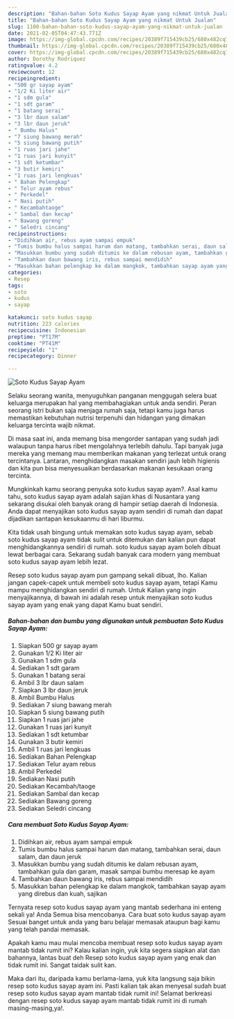 ```yaml
---
description: "Bahan-bahan Soto Kudus Sayap Ayam yang nikmat Untuk Jualan"
title: "Bahan-bahan Soto Kudus Sayap Ayam yang nikmat Untuk Jualan"
slug: 1100-bahan-bahan-soto-kudus-sayap-ayam-yang-nikmat-untuk-jualan
date: 2021-02-05T04:47:43.771Z
image: https://img-global.cpcdn.com/recipes/20389f715439cb25/680x482cq70/soto-kudus-sayap-ayam-foto-resep-utama.jpg
thumbnail: https://img-global.cpcdn.com/recipes/20389f715439cb25/680x482cq70/soto-kudus-sayap-ayam-foto-resep-utama.jpg
cover: https://img-global.cpcdn.com/recipes/20389f715439cb25/680x482cq70/soto-kudus-sayap-ayam-foto-resep-utama.jpg
author: Dorothy Rodriquez
ratingvalue: 4.2
reviewcount: 12
recipeingredient:
- "500 gr sayap ayam"
- "1/2 Ki liter air"
- "1 sdm gula"
- "1 sdt garam"
- "1 batang serai"
- "3 lbr daun salam"
- "3 lbr daun jeruk"
- " Bumbu Halus"
- "7 siung bawang merah"
- "5 siung bawang putih"
- "1 ruas jari jahe"
- "1 ruas jari kunyit"
- "1 sdt ketumbar"
- "3 butir kemiri"
- "1 ruas jari lengkuas"
- " Bahan Pelengkap"
- " Telur ayam rebus"
- " Perkedel"
- " Nasi putih"
- " Kecambahtaoge"
- " Sambal dan kecap"
- " Bawang goreng"
- " Seledri cincang"
recipeinstructions:
- "Didihkan air, rebus ayam sampai empuk"
- "Tumis bumbu halus sampai harum dan matang, tambahkan serai, daun salam, dan daun jeruk"
- "Masukkan bumbu yang sudah ditumis ke dalam rebusan ayam, tambahkan gula dan garam, masak sampai bumbu meresap ke ayam"
- "Tambahkan daun bawang iris, rebus sampai mendidih"
- "Masukkan bahan pelengkap ke dalam mangkok, tambahkan sayap ayam yang direbus dan kuah, sajikan"
categories:
- Resep
tags:
- soto
- kudus
- sayap

katakunci: soto kudus sayap 
nutrition: 223 calories
recipecuisine: Indonesian
preptime: "PT17M"
cooktime: "PT41M"
recipeyield: "1"
recipecategory: Dinner

---
```



![Soto Kudus Sayap Ayam](https://img-global.cpcdn.com/recipes/20389f715439cb25/680x482cq70/soto-kudus-sayap-ayam-foto-resep-utama.jpg)

Selaku seorang wanita, menyuguhkan panganan menggugah selera buat keluarga merupakan hal yang membahagiakan untuk anda sendiri. Peran seorang istri bukan saja menjaga rumah saja, tetapi kamu juga harus memastikan kebutuhan nutrisi terpenuhi dan hidangan yang dimakan keluarga tercinta wajib nikmat.

Di masa  saat ini, anda memang bisa mengorder santapan yang sudah jadi walaupun tanpa harus ribet mengolahnya terlebih dahulu. Tapi banyak juga mereka yang memang mau memberikan makanan yang terlezat untuk orang tercintanya. Lantaran, menghidangkan masakan sendiri jauh lebih higienis dan kita pun bisa menyesuaikan berdasarkan makanan kesukaan orang tercinta. 



Mungkinkah kamu seorang penyuka soto kudus sayap ayam?. Asal kamu tahu, soto kudus sayap ayam adalah sajian khas di Nusantara yang sekarang disukai oleh banyak orang di hampir setiap daerah di Indonesia. Anda dapat menyajikan soto kudus sayap ayam sendiri di rumah dan dapat dijadikan santapan kesukaanmu di hari liburmu.

Kita tidak usah bingung untuk memakan soto kudus sayap ayam, sebab soto kudus sayap ayam tidak sulit untuk ditemukan dan kalian pun dapat menghidangkannya sendiri di rumah. soto kudus sayap ayam boleh dibuat lewat berbagai cara. Sekarang sudah banyak cara modern yang membuat soto kudus sayap ayam lebih lezat.

Resep soto kudus sayap ayam pun gampang sekali dibuat, lho. Kalian jangan capek-capek untuk membeli soto kudus sayap ayam, tetapi Kamu mampu menghidangkan sendiri di rumah. Untuk Kalian yang ingin menyajikannya, di bawah ini adalah resep untuk menyajikan soto kudus sayap ayam yang enak yang dapat Kamu buat sendiri.

<!--inarticleads1-->

##### Bahan-bahan dan bumbu yang digunakan untuk pembuatan Soto Kudus Sayap Ayam:

1. Siapkan 500 gr sayap ayam
1. Gunakan 1/2 Ki liter air
1. Gunakan 1 sdm gula
1. Sediakan 1 sdt garam
1. Gunakan 1 batang serai
1. Ambil 3 lbr daun salam
1. Siapkan 3 lbr daun jeruk
1. Ambil  Bumbu Halus
1. Sediakan 7 siung bawang merah
1. Siapkan 5 siung bawang putih
1. Siapkan 1 ruas jari jahe
1. Gunakan 1 ruas jari kunyit
1. Sediakan 1 sdt ketumbar
1. Gunakan 3 butir kemiri
1. Ambil 1 ruas jari lengkuas
1. Sediakan  Bahan Pelengkap
1. Sediakan  Telur ayam rebus
1. Ambil  Perkedel
1. Sediakan  Nasi putih
1. Sediakan  Kecambah/taoge
1. Sediakan  Sambal dan kecap
1. Sediakan  Bawang goreng
1. Sediakan  Seledri cincang




<!--inarticleads2-->

##### Cara membuat Soto Kudus Sayap Ayam:

1. Didihkan air, rebus ayam sampai empuk
1. Tumis bumbu halus sampai harum dan matang, tambahkan serai, daun salam, dan daun jeruk
1. Masukkan bumbu yang sudah ditumis ke dalam rebusan ayam, tambahkan gula dan garam, masak sampai bumbu meresap ke ayam
1. Tambahkan daun bawang iris, rebus sampai mendidih
1. Masukkan bahan pelengkap ke dalam mangkok, tambahkan sayap ayam yang direbus dan kuah, sajikan




Ternyata resep soto kudus sayap ayam yang mantab sederhana ini enteng sekali ya! Anda Semua bisa mencobanya. Cara buat soto kudus sayap ayam Sesuai banget untuk anda yang baru belajar memasak ataupun bagi kamu yang telah pandai memasak.

Apakah kamu mau mulai mencoba membuat resep soto kudus sayap ayam mantab tidak rumit ini? Kalau kalian ingin, yuk kita segera siapkan alat dan bahannya, lantas buat deh Resep soto kudus sayap ayam yang enak dan tidak rumit ini. Sangat taidak sulit kan. 

Maka dari itu, daripada kamu berlama-lama, yuk kita langsung saja bikin resep soto kudus sayap ayam ini. Pasti kalian tak akan menyesal sudah buat resep soto kudus sayap ayam mantab tidak rumit ini! Selamat berkreasi dengan resep soto kudus sayap ayam mantab tidak rumit ini di rumah masing-masing,ya!.

